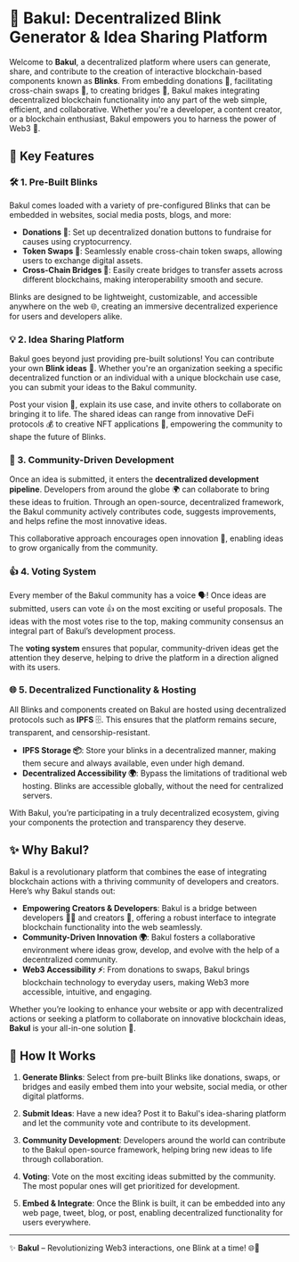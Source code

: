 # 🚀 Bakul: Decentralized Blink Generator & Idea Sharing Platform

Welcome to **Bakul**, a decentralized platform where users can generate, share, and contribute to the creation of interactive blockchain-based components known as **Blinks**. From embedding donations 💸, facilitating cross-chain swaps 🔄, to creating bridges 🌉, Bakul makes integrating decentralized blockchain functionality into any part of the web simple, efficient, and collaborative. Whether you're a developer, a content creator, or a blockchain enthusiast, Bakul empowers you to harness the power of Web3 🚀.

## 🌟 Key Features

### 🛠️ 1. Pre-Built Blinks

Bakul comes loaded with a variety of pre-configured Blinks that can be embedded in websites, social media posts, blogs, and more:

- **Donations 💸**: Set up decentralized donation buttons to fundraise for causes using cryptocurrency.
- **Token Swaps 🔄**: Seamlessly enable cross-chain token swaps, allowing users to exchange digital assets.
- **Cross-Chain Bridges 🌉**: Easily create bridges to transfer assets across different blockchains, making interoperability smooth and secure.

Blinks are designed to be lightweight, customizable, and accessible anywhere on the web 🌐, creating an immersive decentralized experience for users and developers alike.

### 💡 2. Idea Sharing Platform

Bakul goes beyond just providing pre-built solutions! You can contribute your own **Blink ideas** 💭. Whether you're an organization seeking a specific decentralized function or an individual with a unique blockchain use case, you can submit your ideas to the Bakul community.

Post your vision 🌟, explain its use case, and invite others to collaborate on bringing it to life. The shared ideas can range from innovative DeFi protocols 💰 to creative NFT applications 🎨, empowering the community to shape the future of Blinks.

### 👥 3. Community-Driven Development

Once an idea is submitted, it enters the **decentralized development pipeline**. Developers from around the globe 🌍 can collaborate to bring these ideas to fruition. Through an open-source, decentralized framework, the Bakul community actively contributes code, suggests improvements, and helps refine the most innovative ideas.

This collaborative approach encourages open innovation 🔧, enabling ideas to grow organically from the community.

### 👍 4. Voting System

Every member of the Bakul community has a voice 🗣️! Once ideas are submitted, users can vote 👍 on the most exciting or useful proposals. The ideas with the most votes rise to the top, making community consensus an integral part of Bakul’s development process.

The **voting system** ensures that popular, community-driven ideas get the attention they deserve, helping to drive the platform in a direction aligned with its users.

### 🌐 5. Decentralized Functionality & Hosting

All Blinks and components created on Bakul are hosted using decentralized protocols such as **IPFS** 🗄️. This ensures that the platform remains secure, transparent, and censorship-resistant.

- **IPFS Storage 📦**: Store your blinks in a decentralized manner, making them secure and always available, even under high demand.
- **Decentralized Accessibility 🌍**: Bypass the limitations of traditional web hosting. Blinks are accessible globally, without the need for centralized servers.

With Bakul, you’re participating in a truly decentralized ecosystem, giving your components the protection and transparency they deserve.

## ✨ Why Bakul?

Bakul is a revolutionary platform that combines the ease of integrating blockchain actions with a thriving community of developers and creators. Here’s why Bakul stands out:

- **Empowering Creators & Developers**: Bakul is a bridge between developers 🧑‍💻 and creators 🎨, offering a robust interface to integrate blockchain functionality into the web seamlessly.
- **Community-Driven Innovation 🌍**: Bakul fosters a collaborative environment where ideas grow, develop, and evolve with the help of a decentralized community.
- **Web3 Accessibility ⚡**: From donations to swaps, Bakul brings blockchain technology to everyday users, making Web3 more accessible, intuitive, and engaging.

Whether you’re looking to enhance your website or app with decentralized actions or seeking a platform to collaborate on innovative blockchain ideas, **Bakul** is your all-in-one solution 🚀.

## 📖 How It Works

1. **Generate Blinks**: Select from pre-built Blinks like donations, swaps, or bridges and easily embed them into your website, social media, or other digital platforms.
2. **Submit Ideas**: Have a new idea? Post it to Bakul's idea-sharing platform and let the community vote and contribute to its development.

3. **Community Development**: Developers around the world can contribute to the Bakul open-source framework, helping bring new ideas to life through collaboration.

4. **Voting**: Vote on the most exciting ideas submitted by the community. The most popular ones will get prioritized for development.

5. **Embed & Integrate**: Once the Blink is built, it can be embedded into any web page, tweet, blog, or post, enabling decentralized functionality for users everywhere.

---

✨ **Bakul** – Revolutionizing Web3 interactions, one Blink at a time! 🌐🔗
